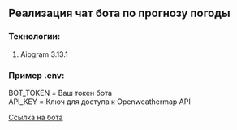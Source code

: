 ## Реализация чат бота по прогнозу погоды
### Технологии:
1) Aiogram 3.13.1

### Пример .env:
BOT_TOKEN = Ваш токен бота  
API_KEY = Ключ для доступа к Openweathermap API

[Ссылка на бота](https://t.me/suetosha_weather_bot)




